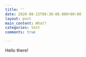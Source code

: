 ```yaml
---
title: ''
date: 2020-08-15T00:30:00.000+00:00
layout: post
main_content: What?
categories: test
comments: true

---
```

Hello there!